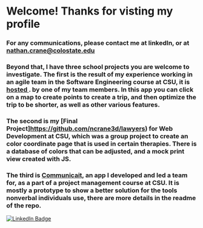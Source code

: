 # Welcome! Thanks for visting my profile
### For any communications, please contact me at linkedIn, or at nathan.crane@colostate.edu
### Beyond that, I have three school projects you are welcome to investigate. The first is the result of my experience working in an agile team in the Software Engineering course at CSU, it is <a href="https://www.linkedin.com/in/nathan-crane-623245290/"> hosted </a>. by one of my team members. In this app you can click on a map to create points to create a trip, and then optimize the trip to be shorter, as well as other various features.
### The second is my [Final Project]https://github.com/ncrane3d/lawyers) for Web Development at CSU, which was a group project to create an color coordinate page that is used in certain therapies. There is a database of colors that can be adjusted, and a mock print view created with JS.
### The third is [Communicait](https://github.com/ncrane3d/CommuniCait-App), an app I developed and led a team for, as a part of a project management course at CSU. It is mostly a prototype to show a better solution for the tools nonverbal individuals use, there are more details in the readme of the repo.

<div id="badges">
  <a href="https://www.linkedin.com/in/nathan-crane-623245290/">
    <img src="https://img.shields.io/badge/LinkedIn-blue?style=for-the-badge&logo=linkedin&logoColor=white" alt="LinkedIn Badge"/>
  </a>
</div>



